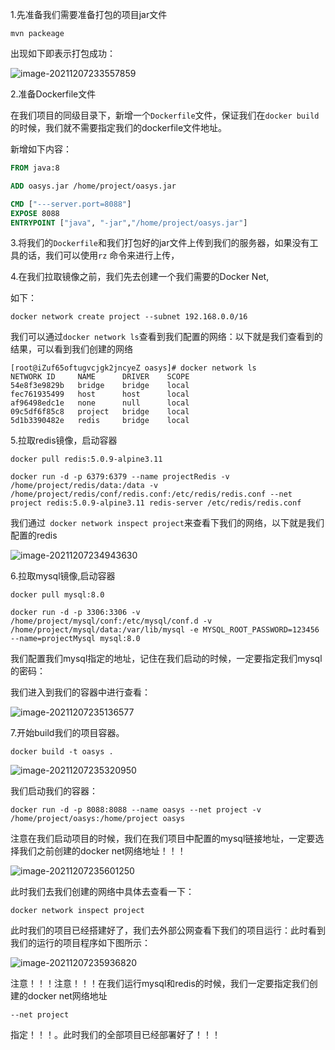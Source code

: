 1.先准备我们需要准备打包的项目jar文件

```shell
mvn packeage 
```

出现如下即表示打包成功：

![image-20211207233557859](https://tva1.sinaimg.cn/large/008i3skNgy1gx5ozm66gyj312w08sab5.jpg)

2.准备Dockerfile文件

在我们项目的同级目录下，新增一个`Dockerfile`文件，保证我们在`docker build`的时候，我们就不需要指定我们的dockerfile文件地址。

新增如下内容：

```dockerfile
FROM java:8

ADD oasys.jar /home/project/oasys.jar

CMD ["---server.port=8088"]
EXPOSE 8088
ENTRYPOINT ["java", "-jar","/home/project/oasys.jar"]
```

3.将我们的`Dockerfile`和我们打包好的jar文件上传到我们的服务器，如果没有工具的话，我们可以使用`rz` 命令来进行上传，

4.在我们拉取镜像之前，我们先去创建一个我们需要的Docker Net,

如下：

```shell
docker network create project --subnet 192.168.0.0/16
```

我们可以通过`docker network ls`查看到我们配置的网络：以下就是我们查看到的结果，可以看到我们创建的网络

```shell
[root@iZuf65oftugvcjgk2jncyeZ oasys]# docker network ls
NETWORK ID     NAME      DRIVER    SCOPE
54e8f3e9829b   bridge    bridge    local
fec761935499   host      host      local
af96498edc1e   none      null      local
09c5df6f85c8   project   bridge    local
5d1b3390482e   redis     bridge    local
```

5.拉取redis镜像，启动容器

```she
docker pull redis:5.0.9-alpine3.11
```

```shell
docker run -d -p 6379:6379 --name projectRedis -v /home/project/redis/data:/data -v /home/project/redis/conf/redis.conf:/etc/redis/redis.conf --net project redis:5.0.9-alpine3.11 redis-server /etc/redis/redis.conf
```

我们通过` docker network inspect project`来查看下我们的网络，以下就是我们配置的redis

![image-20211207234943630](https://tva1.sinaimg.cn/large/008i3skNgy1gx5pdwa6udj31h80aimze.jpg)



6.拉取mysql镜像,启动容器

```shell
docker pull mysql:8.0
```

```shell
docker run -d -p 3306:3306 -v /home/project/mysql/conf:/etc/mysql/conf.d -v /home/project/mysql/data:/var/lib/mysql -e MYSQL_ROOT_PASSWORD=123456 --name=projectMysql mysql:8.0
```

我们配置我们mysql指定的地址，记住在我们启动的时候，一定要指定我们mysql的密码：

我们进入到我们的容器中进行查看：

![image-20211207235136577](https://tva1.sinaimg.cn/large/008i3skNgy1gx5pfuqvvhj31ee0godjk.jpg)

7.开始build我们的项目容器。

```shell
docker build -t oasys .
```

![image-20211207235320950](https://tva1.sinaimg.cn/large/008i3skNgy1gx5phnvrj8j31hk0k0q7f.jpg)

我们启动我们的容器：

```shell
docker run -d -p 8088:8088 --name oasys --net project -v /home/project/oasys:/home/project oasys
```

注意在我们启动项目的时候，我们在我们项目中配置的mysql链接地址，一定要选择我们之前创建的docker net网络地址！！！

![image-20211207235601250](https://tva1.sinaimg.cn/large/008i3skNgy1gx5pkfypb0j314u09ctad.jpg)

此时我们去我们创建的网络中具体去查看一下：

```shell
docker network inspect project
```

此时我们的项目已经搭建好了，我们去外部公网查看下我们的项目运行：此时看到我们的运行的项目程序如下图所示：

![image-20211207235936820](https://tva1.sinaimg.cn/large/008i3skNgy1gx5po6em1zj321z0u0gqc.jpg)

注意！！！注意！！！在我们运行mysql和redis的时候，我们一定要指定我们创建的docker net网络地址

```shell
--net project
```

指定！！！。此时我们的全部项目已经部署好了！！！